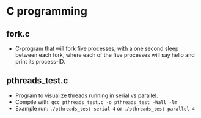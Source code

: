 # C programming
## fork.c
- C-program that will fork five processes, with a one second sleep between each fork, where each of the five processes will say hello and print its process-ID.

## pthreads_test.c
- Program to visualize threads running in serial vs parallel.
- Compile with: `gcc pthreads_test.c -o pthreads_test -Wall -lm`
- Example run: `./pthreads_test serial 4` or `./pthreads_test parallel 4`
